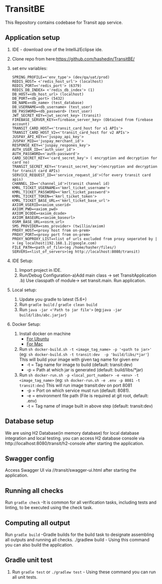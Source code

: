 
# TransitBE

This Repository contains codebase for Transit app service.

## Application setup
1. IDE - download one of the IntelliJ/Eclipse ide.
2. Clone repo from here:https://github.com/hashedin/TransitBE/
3. set env variables:
    ```
    SPRING_PROFILE=<'env_type'> (dev/qa/uat/prod)
    REDIS_HOST= <'redis_host_url'> (localhost)
    REDIS_PORT=<'redis_port'> (6379)
    REDIS_DB_INDEX= <'redis_db_index'> (1)
    DB_HOST=<db_host_url> (localhost)
    DB_PORT=<db_port> (5432)
    DB_NAME=<db_name> (test_database)
    DB_USERNAME=<db_username> (test_user)
    DB_PASSWORD=<db_password> (test_user)
    JWT_SECRET_KEY=<jwt_secret_key> (transit)
    FIREBASE_SERVER_KEY=<firebase_server_key> (Obtained from firebase account)
   TRANSIT_CARD_HOST=<'transit_card_host for v1 APIs'>
   TRANSIT_CARD_HOST_V2=<'transit_card_host for v2 APIs'>
   JUSPAY_API_KEY=<'juspay_api_key'>
   JUSPAY_MID=<'juspay_merchant_id'>
   RESPONSE_KEY=<'juspay_respones_key'>
   AUTH_USER_ID=<'auth_user_id'>
   AUTH_PASSWORD=<'auth-password'>
   CARD_SECRET_KEY=<'card_secret_key'> ( encryption and decryption for card no)
   TRANSIT_SECRET_KEY=<'transit_secret_key'>(encryption and decryption for transit card APIs)
   SERVICE_REQUEST_ID=<'service_request_id'>(for every transit card apis)
   CHANNEL_ID=<'channel_id'>(transit channel id)
   KMRL_TICKET_USERNAME=<'kmrl_ticket_username'>
   KMRL_TICKET_PASSWORD=<'kmrl_ticket_password'>
   KMRL_TICKET_TOKEN=<'kmrl_ticket_token'>
   KMRL_TICKET_BASE_URL=<'kmrl_ticket_base_url'>
   AXIOM_USERID=<axiom_userid>
   AXIOM_PWD=<axiom_pwd>
   AXIOM_DCODE=<axiom_dcode>
   AXIOM_BASEURL=<axiom_baseurl>
   OSRM_BASE_URL=<osrm_url>
   SMS_PROVIDER=<sms_provider> (twillio/axiom)
   PROXY_HOST=<proxy host from on-prem>
   PROXY_PORT=<proxy port from on-prem>
   PROXY_NOPROXY_LIST=<list of urls excluded from proxy seperated by | > (eg localhost|192.168.1.2|google.com)
   FILE_PATH=<path_of_file>(eg /home/hasher/files/)
   SERVERS=<list_of_servers>(eg http://localhost:8080/transit)
   ```
    
4. IDE Setup:
    1. Import project in IDE.
    2. Run/Debug Configuration-a)Add main class -> set TransitApplication   .b) Use classpath of module-> set transit.main.
Run application.
5. Local setup:
    1. Update you gradle to latest (5.6+) 
    2. Run `gradle build` / `gradle clean build`
    3. Run `java -jar <'Path to jar file'>` (eg:`java -jar build/libs/abc.jarjar`)
6. Docker Setup:
    1. Install docker on machine
        - [For Ubuntu](https://docs.docker.com/install/linux/docker-ce/ubuntu/)
        - [For Mac](https://docs.docker.com/docker-for-mac/install/)
    2. Run  `sh docker-build.sh -t <image_tag_name> -p '<path to jar>'` (eg: `sh docker-build.sh -t transit:dev  -p 'build/libs/*jar'`) This will build your image with given tag name for given env
        - -t = Tag name for image to build (default: transit:dev)
        - -p = Path at which jar is generated (default: build/libs/*jar)
    3. Run `sh docker-run.sh -p <local_port_number> -e <env> -t <image_tag_name>`  (eg: `sh docker-run.sh -e .env -p 8081 -t transit:dev`) This will run image transit:dev on port 8081
        - -p = Port on which service must run (default: 8081).
        - -e = environment file path (File is required at git root, default: .env)
        - -t = Tag name of image built in above step (default: transit:dev)



## Database setup
We are using H2 Database(in memory database) for local database integration and local testing.
you can access H2 database console via http://localhost:8080/transit/h2-console after starting the application.


## Swagger config
Access Swagger UI via <HOST>//transit/swagger-ui.html after starting the application.

## Running all checks
Run `gradle check` -It is common for all verification tasks, including tests and linting, to be executed using the check task.

## Computing all output
Run `gradle build` -Gradle builds for the build task to designate assembling all outputs and running all checks.
./gradlew build - Using this command you can also build the application.

## Gradle unit test
1. Run `gradle test` or `./gradlew test` - Using these command you can run all unit tests.
